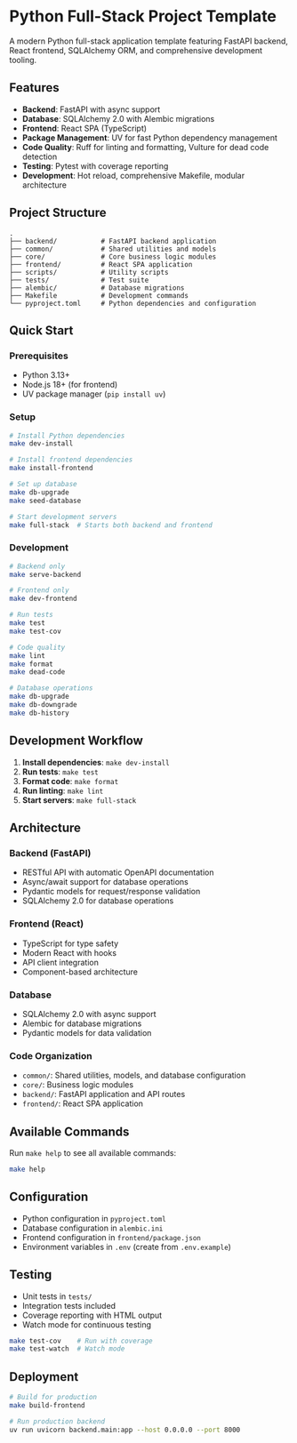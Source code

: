 # Python Full-Stack Project Template

A modern Python full-stack application template featuring FastAPI backend, React frontend, SQLAlchemy ORM, and comprehensive development tooling.

## Features

- **Backend**: FastAPI with async support
- **Database**: SQLAlchemy 2.0 with Alembic migrations
- **Frontend**: React SPA (TypeScript)
- **Package Management**: UV for fast Python dependency management
- **Code Quality**: Ruff for linting and formatting, Vulture for dead code detection
- **Testing**: Pytest with coverage reporting
- **Development**: Hot reload, comprehensive Makefile, modular architecture

## Project Structure

```
.
├── backend/           # FastAPI backend application
├── common/            # Shared utilities and models
├── core/              # Core business logic modules
├── frontend/          # React SPA application
├── scripts/           # Utility scripts
├── tests/             # Test suite
├── alembic/           # Database migrations
├── Makefile           # Development commands
└── pyproject.toml     # Python dependencies and configuration
```

## Quick Start

### Prerequisites
- Python 3.13+
- Node.js 18+ (for frontend)
- UV package manager (`pip install uv`)

### Setup
```bash
# Install Python dependencies
make dev-install

# Install frontend dependencies
make install-frontend

# Set up database
make db-upgrade
make seed-database

# Start development servers
make full-stack  # Starts both backend and frontend
```

### Development

```bash
# Backend only
make serve-backend

# Frontend only
make dev-frontend

# Run tests
make test
make test-cov

# Code quality
make lint
make format
make dead-code

# Database operations
make db-upgrade
make db-downgrade
make db-history
```

## Development Workflow

1. **Install dependencies**: `make dev-install`
2. **Run tests**: `make test`
3. **Format code**: `make format`
4. **Run linting**: `make lint`
5. **Start servers**: `make full-stack`

## Architecture

### Backend (FastAPI)
- RESTful API with automatic OpenAPI documentation
- Async/await support for database operations
- Pydantic models for request/response validation
- SQLAlchemy 2.0 for database operations

### Frontend (React)
- TypeScript for type safety
- Modern React with hooks
- API client integration
- Component-based architecture

### Database
- SQLAlchemy 2.0 with async support
- Alembic for database migrations
- Pydantic models for data validation

### Code Organization
- `common/`: Shared utilities, models, and database configuration
- `core/`: Business logic modules
- `backend/`: FastAPI application and API routes
- `frontend/`: React SPA application

## Available Commands

Run `make help` to see all available commands:

```bash
make help
```

## Configuration

- Python configuration in `pyproject.toml`
- Database configuration in `alembic.ini`
- Frontend configuration in `frontend/package.json`
- Environment variables in `.env` (create from `.env.example`)

## Testing

- Unit tests in `tests/`
- Integration tests included
- Coverage reporting with HTML output
- Watch mode for continuous testing

```bash
make test-cov    # Run with coverage
make test-watch  # Watch mode
```

## Deployment

```bash
# Build for production
make build-frontend

# Run production backend
uv run uvicorn backend.main:app --host 0.0.0.0 --port 8000
```
